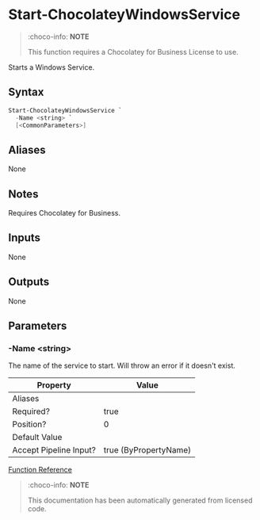 ﻿---
Order: 333
xref: start-chocolateywindowsservice
Title: Start-ChocolateyWindowsService
Description: Information on Start-ChocolateyWindowsService function
RedirectFrom: docs/helpers-start-chocolatey-windows-service
---

# Start-ChocolateyWindowsService

> :choco-info: **NOTE**
> 
> This function requires a Chocolatey for Business License to use.

Starts a Windows Service.

## Syntax

~~~powershell
Start-ChocolateyWindowsService `
  -Name <string> `
  [<CommonParameters>]
~~~


## Aliases

None

## Notes
Requires Chocolatey for Business.

## Inputs

None

## Outputs

None

## Parameters

###  -Name &lt;string&gt;
The name of the service to start. Will throw an error if it doesn't exist.


Property               | Value
---------------------- | ---------------------
Aliases                |
Required?              | true
Position?              | 0
Default Value          |
Accept Pipeline Input? | true (ByPropertyName)




[Function Reference](xref:powershell-reference)

> :choco-info: **NOTE**
> 
> This documentation has been automatically generated from licensed code.